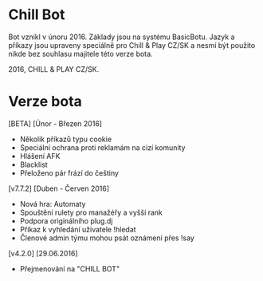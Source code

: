 # Chill Bot

Bot vznikl v únoru 2016. Základy jsou na systému BasicBotu. Jazyk a příkazy jsou upraveny speciálně pro Chill & Play CZ/SK a nesmí být použito nikde bez souhlasu majitele této verze bota. 

2016, CHILL & PLAY CZ/SK.

# Verze bota

[BETA] [Únor - Březen 2016]

- Několik příkazů typu cookie
- Speciální ochrana proti reklamám na cizí komunity
- Hlášení AFK
- Blacklist
- Přeloženo pár frází do češtiny

[v7.7.2] [Duben - Červen 2016]

- Nová hra: Automaty
- Spouštění rulety pro manažéřy a vyšší rank
- Podpora originálního plug.dj
- Příkaz k vyhledání uživatele !hledat
- Členové admin týmu mohou psát oznámení přes !say

[v4.2.0] [29.06.2016]

- Přejmenování na "CHILL BOT"


